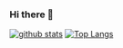 ### Hi there 👋

[![github stats](https://github-readme-stats.vercel.app/api?username=humbertodias)](https://github.com/anuraghazra/github-readme-stats)
[![Top Langs](https://github-readme-stats.vercel.app/api/top-langs/?username=humbertodias&layout=compact)](https://github.com/anuraghazra/github-readme-stats)

<!--
**humbertodias/humbertodias** is a ✨ _special_ ✨ repository because its `README.md` (this file) appears on your GitHub profile.

Here are some ideas to get you started:

- 🔭 I’m currently working on ...
- 🌱 I’m currently learning ...
- 👯 I’m looking to collaborate on ...
- 🤔 I’m looking for help with ...
- 💬 Ask me about ...
- 📫 How to reach me: ...
- 😄 Pronouns: ...
- ⚡ Fun fact: ...
-->
